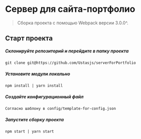 # Сервер для сайта-портфолио

> Сборка проекта с помощью Webpack версии 3.0.0^.

## Старт проекта

##### Склонируйте репозиторий и перейдите в папку проекта

```
git clone git@https://github.com/Ustasjs/serverForPortfolio
```

##### Установите модули локально

```
npm install | yarn install
```

##### Создайте конфигурационный файл

```
Согласно шаблону в config/template-for-config.json
```

##### Запустите сборку проекта

```
npm start | yarn start
```
